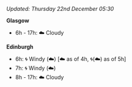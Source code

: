 *Updated: Thursday 22nd December 05:30*

**Glasgow**

* 6h - 17h: :cloud: Cloudy

**Edinburgh**

* 6h: :cyclone: Windy (:cloud:) [:cloud: as of 4h, :cyclone:(:cloud:) as of 5h]
* 7h: :cyclone: Windy (:cloud:)
* 8h - 17h: :cloud: Cloudy
